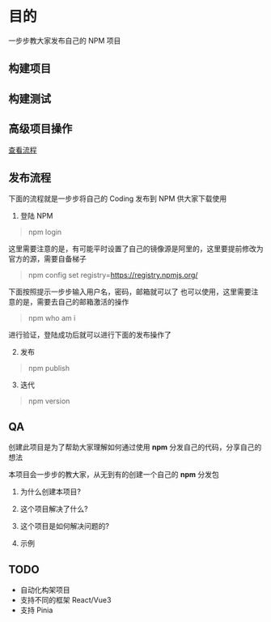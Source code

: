 # 目的

一步步教大家发布自己的 NPM 项目

## 构建项目

## 构建测试

## 高级项目操作

[查看流程](./step_by_step.md)

## 发布流程

下面的流程就是一步步将自己的 Coding 发布到 NPM 供大家下载使用

1. 登陆 NPM

> npm login

这里需要注意的是，有可能平时设置了自己的镜像源是阿里的，这里要提前修改为官方的源，需要自备梯子

> npm config set registry=https://registry.npmjs.org/

下面按照提示一步步输入用户名，密码，邮箱就可以了
也可以使用，这里需要注意的是，需要去自己的邮箱激活的操作

> npm who am i

进行验证，登陆成功后就可以进行下面的发布操作了

2. 发布

> npm publish

3. 迭代

> npm version

## QA

创建此项目是为了帮助大家理解如何通过使用 **npm** 分发自己的代码，分享自己的想法

本项目会一步步的教大家，从无到有的创建一个自己的 **npm** 分发包

1. 为什么创建本项目?

2. 这个项目解决了什么?

3. 这个项目是如何解决问题的?

4. 示例

## TODO

+ 自动化构架项目
+ 支持不同的框架 React/Vue3
+ 支持 Pinia
